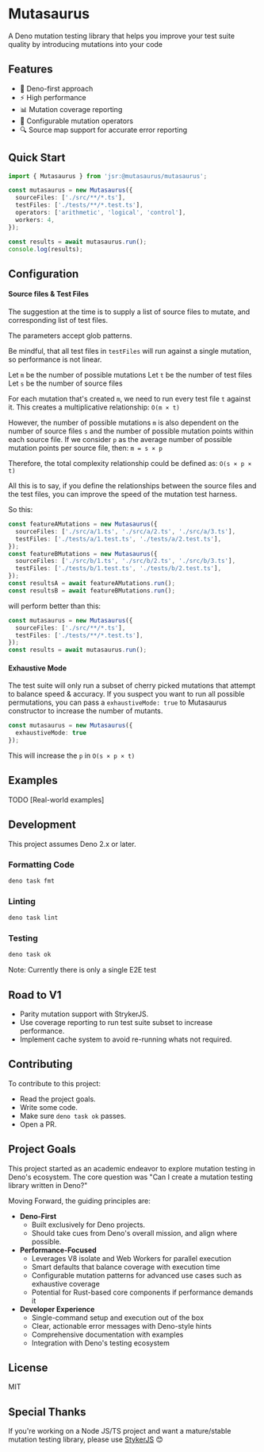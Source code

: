 # Mutasaurus

A Deno mutation testing library that helps you improve your test suite quality by introducing mutations into your code

## Features

- 🦕 Deno-first approach
- ⚡ High performance
- 📊 Mutation coverage reporting
- 🎯 Configurable mutation operators
- 🔍 Source map support for accurate error reporting

## Quick Start

```typescript
import { Mutasaurus } from 'jsr:@mutasaurus/mutasaurus';

const mutasaurus = new Mutasaurus({
  sourceFiles: ['./src/**/*.ts'],
  testFiles: ['./tests/**/*.test.ts'],
  operators: ['arithmetic', 'logical', 'control'],
  workers: 4,
});

const results = await mutasaurus.run();
console.log(results);
```

## Configuration

#### Source files & Test Files
The suggestion at the time is to supply a list of source files to mutate, and
corresponding list of test files.

The parameters accept glob patterns.

Be mindful, that all test files in `testFiles` will run against a single mutation,
so performance is not linear.

Let `m` be the number of possible mutations
Let `t` be the number of test files
Let `s` be the number of source files

For each mutation that's created `m`, we need to run every test file `t` against it. This creates a multiplicative relationship:
`O(m × t)`

However,  the number of possible mutations `m` is also dependent on the number of source files `s` and the number of possible mutation points within each source file. 
If we consider `p` as the average number of possible mutation points per source file, then:
`m = s × p`

Therefore, the total complexity relationship could be defined as:
`O(s × p × t)`

All this is to say, if you define the relationships between the source files and the test files, you can improve the speed of
the mutation test harness.

So this:

```typescript
const featureAMutations = new Mutasaurus({
  sourceFiles: ['./src/a/1.ts', './src/a/2.ts', './src/a/3.ts'],
  testFiles: ['./tests/a/1.test.ts', './tests/a/2.test.ts'],
});
const featureBMutations = new Mutasaurus({
  sourceFiles: ['./src/b/1.ts', './src/b/2.ts', './src/b/3.ts'],
  testFiles: ['./tests/b/1.test.ts', './tests/b/2.test.ts'],
});
const resultsA = await featureAMutations.run();
const resultsB = await featureBMutations.run();

```

will perform better than this:

```typescript
const mutasaurus = new Mutasaurus({
  sourceFiles: ['./src/**/*.ts'],
  testFiles: ['./tests/**/*.test.ts'],
});
const results = await mutasaurus.run();
```

#### Exhaustive Mode
The test suite will only run a subset of cherry picked mutations that attempt to balance speed & accuracy.
If you suspect you want to run all possible permutations, you can pass a `exhaustiveMode: true` to 
Mutasaurus constructor to increase the number of mutants.

```typescript
const mutasaurus = new Mutasaurus({
  exhaustiveMode: true
});
```

This will increase the `p` in `O(s × p × t)`

## Examples

TODO [Real-world examples]

## Development

This project assumes Deno 2.x or later.

### Formatting Code

```bash
deno task fmt
```

### Linting

```bash
deno task lint
```

### Testing

```bash
deno task ok
```

Note: Currently there is only a single E2E test

## Road to V1

- Parity mutation support with StrykerJS.
- Use coverage reporting to run test suite subset to increase performance.
- Implement cache system to avoid re-running whats not required.

## Contributing

To contribute to this project:
- Read the project goals.
- Write some code.
- Make sure `deno task ok` passes.
- Open a PR.

## Project Goals

This project started as an academic endeavor to explore mutation testing in Deno's ecosystem. The core question was "Can I create a mutation testing library written in Deno?"

Moving Forward, the guiding principles are:

- **Deno-First**
  - Built exclusively for Deno projects.
  - Should take cues from Deno's overall mission, and align where possible.
- **Performance-Focused**
  - Leverages V8 isolate and Web Workers for parallel execution
  - Smart defaults that balance coverage with execution time
  - Configurable mutation patterns for advanced use cases such as exhaustive coverage
  - Potential for Rust-based core components if performance demands it
- **Developer Experience**
  - Single-command setup and execution out of the box
  - Clear, actionable error messages with Deno-style hints
  - Comprehensive documentation with examples
  - Integration with Deno's testing ecosystem

## License

MIT

## Special Thanks

If you're working on a Node JS/TS project and want a mature/stable mutation testing library, please use [StykerJS](https://github.com/stryker-mutator/stryker-js) 😊
